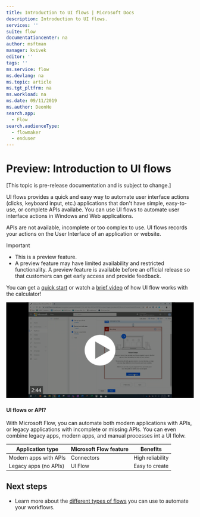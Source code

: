 ```yaml
---
title: Introduction to UI flows | Microsoft Docs
description: Introduction to UI flows.
services: ''
suite: flow
documentationcenter: na
author: msftman
manager: kvivek
editor: ''
tags: ''
ms.service: flow
ms.devlang: na
ms.topic: article
ms.tgt_pltfrm: na
ms.workload: na
ms.date: 09/11/2019
ms.author: DeonHe
search.app: 
  - Flow
search.audienceType: 
  - flowmaker
  - enduser
---
```

# Preview: Introduction to UI flows

[This topic is pre-release documentation and is subject to change.]


UI flows provides a quick and easy way to automate user interface actions (clicks, keyboard input, etc.) applications that don't have simple, easy-to-use, or complete APIs availabe. You can use UI flows to automate user interface actions in Windows and Web applications. 

APIs are not available, incomplete or too complex to use. UI flows records your actions on the User Interface
of an application or website. 

>[!IMPORTANT]
> - This is a preview feature.
> - A preview feature may have limited availability and restricted functionality. A preview feature is available before an official release so that customers can get early access and provide feedback.

<!--todo: thie overview seems repetitive with the Intro section-->

<!--## UI flows overview

UI flows bring Robotic Process Automation to Microsoft Flow. You now can automate repetitive tasks performed through the user interface of Windows or Web apps. UI flows enables recording and automated replay of your actions such as mouse clicks, keyboard inputs, copy, paste, and more.

You will find your UI flows alongside Automated, Button, Scheduled and Business Process flows in **My flows** tab. -->

You can get a [quick start](create-desktop.md) or
watch a [brief video](https://microsoft.sharepoint.com/:v:/t/PARIS/ERHYhdoIoGZPkDOFOPU-8-kBuC5hLz75cA1VfKkPFnjx6w)
of how UI flow works with the calculator!  


![](../media/overview-ui-flows/4b8017d4074862ae72aa96bbd60ec476.png) 

<!--todo: needs tob be updated -->

#### UI flows or API?

With Microsoft Flow, you can automate both modern applications with APIs, or legacy applications with incomplete or missing APIs. You can even combine legacy apps, modern apps, and manual processes int a UI flolw.

| **Application type**      | **Microsoft Flow feature** | **Benefits**     |
|---------------------------|----------------------------|------------------|
| Modern apps with APIs| Connectors                 | High reliability |
| Legacy apps (no APIs)          | UI Flow                    | Easy to create   |


## Next steps

- Learn more about the [different types of flows](..\getting-started.md#types-of-flows) you can use to automate your workflows.

<!--Todo-->

